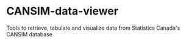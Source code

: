 # CANSIM-data-viewer
Tools to retrieve, tabulate and visualize data from Statistics Canada's CANSIM database
